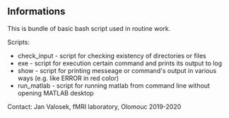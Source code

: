## Informations

This is bundle of basic bash script used in routine work.


Scripts:
 - check_input - script for checking existency of directories or files
 - exe - script for execution certain command and prints its output to log
 - show - script for printing messeage or command's output in various ways (e.g. like ERROR in red color)
 - run_matlab - script for running matlab from command line without opening MATLAB desktop
 
 
 Contact: Jan Valosek, fMRI laboratory, Olomouc
 2019-2020
